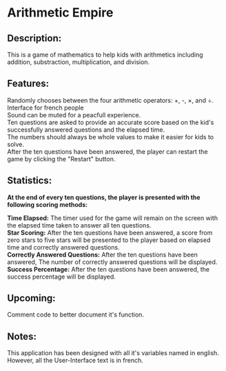 # Arithmetic Empire

## Description:
This is a game of mathematics to help kids with arithmetics including addition, substraction, multiplication, and division.

## Features:
Randomly chooses between the four arithmetic operators: +, -, ×, and ÷.  
Interface for french people  
Sound can be muted for a peacfull experience.  
Ten questions are asked to provide an accurate score based on the kid's successfully answered questions and the elapsed time.  
The numbers should always be whole values to make it easier for kids to solve.  
After the ten questions have been answered, the player can restart the game by clicking the "Restart" button.

## Statistics:
**At the end of every ten questions, the player is presented with the following scoring methods:**  
  
**Time Elapsed:** The timer used for the game will remain on the screen with the elapsed time taken to answer all ten questions.  
**Star Scoring:** After the ten questions have been answered, a score from zero stars to five stars will be presented to the player based on elapsed time and correctly answered questions.  
**Correctly Answered Questions:** After the ten questions have been answered, The number of correctly answered questions will be displayed.  
**Success Percentage:** After the ten questions have been answered, the success percentage will be displayed.

## Upcoming:
Comment code to better document it's function.

## Notes:
This application has been designed with all it's variables named in english. However, all the User-Interface text is in french.
